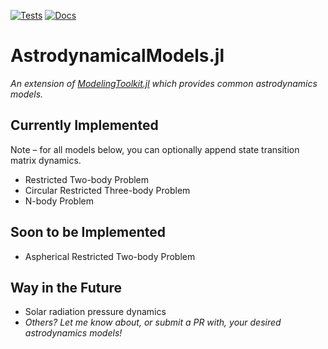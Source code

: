 [![Tests](https://github.com/cadojo/AstrodynamicalModels.jl/workflows/Tests/badge.svg)](https://github.com/cadojo/AstrodynamicalModels.jl/actions?query=workflow%3ATests)
[![Docs](https://github.com/cadojo/AstrodynamicalModels.jl/workflows/Documentation/badge.svg)](https://cadojo.github.io/AstrodynamicalModels.jl/dev)


# AstrodynamicalModels.jl
_An extension of [ModelingToolkit.jl](https://github.com/SciML/ModelingToolkit.jl) which provides common astrodynamics models._

## Currently Implemented

Note – for all models below, you can optionally append state transition matrix dynamics.

* Restricted Two-body Problem
* Circular Restricted Three-body Problem
* N-body Problem

## Soon to be Implemented

* Aspherical Restricted Two-body Problem

## Way in the Future

* Solar radiation pressure dynamics
* _Others? Let me know about, or submit a PR with, your desired astrodynamics models!_
